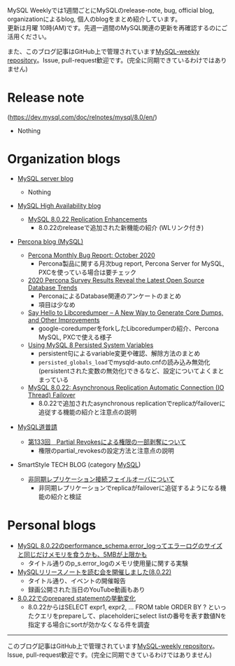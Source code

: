 MySQL Weeklyでは1週間ごとにMySQLのrelease-note, bug, official blog, organizationによるblog, 個人のblogをまとめ紹介しています。  
更新は月曜 10時(AM)です。先週一週間のMySQL関連の更新を再確認するのにご活用ください。

また、このブログ記事はGitHub上で管理されています[MySQL-weekly repository](https://github.com/tom--bo/MySQL-weekly)。Issue, pull-request歓迎です。(完全に同期できているわけではありません)


# Release note

(https://dev.mysql.com/doc/relnotes/mysql/8.0/en/)

- Nothing


# Organization blogs

- [MySQL server blog](https://mysqlserverteam.com/)
  - Nothing

- [MySQL High Availability blog](https://mysqlhighavailability.com/)
  - [MySQL 8.0.22 Replication Enhancements](https://mysqlhighavailability.com/mysql-8-0-22-replication-enhancements/)
    - 8.0.22のreleaseで追加された新機能の紹介 (WLリンク付き)

- [Percona blog (MySQL)](https://www.percona.com/blog/)
  - [Percona Monthly Bug Report: October 2020](https://www.percona.com/blog/2020/10/30/percona-monthly-bug-report-october-2020/)
    - Percona製品に関する月次bug report, Percona Server for MySQL, PXCを使っている場合は要チェック
  - [2020 Percona Survey Results Reveal the Latest Open Source Database Trends](https://www.percona.com/blog/2020/10/29/2020-percona-survey-results-reveal-the-latest-open-source-database-trends/)
    - PerconaによるDatabase関連のアンケートのまとめ
    - 項目は少なめ
  - [Say Hello to Libcoredumper – A New Way to Generate Core Dumps, and Other Improvements](https://www.percona.com/blog/2020/10/28/say-hello-to-libcoredumper-a-new-way-to-generate-core-dumps-and-other-improvements/)
    - google-coredumperをforkしたLibcoredumperの紹介、Percona MySQL, PXCで使える様子
  - [Using MySQL 8 Persisted System Variables](https://www.percona.com/blog/2020/10/27/using-mysql-8-persisted-system-variables/)
    - persistent句によるvariable変更や確認、解除方法のまとめ
    - `persisted_globals_load`でmysqld-auto.cnfの読み込み無効化(persistentされた変数の無効化)できるなど、設定についてよくまとまっている
  - [MySQL 8.0.22: Asynchronous Replication Automatic Connection (IO Thread) Failover](https://www.percona.com/blog/2020/10/26/mysql-8-0-22-asynchronous-replication-automatic-connection-io-thread-failover/)
    - 8.0.22で追加されたasynchronous replicationでreplicaがfailoverに追従する機能の紹介と注意点の説明

- [MySQL道普請](https://gihyo.jp/dev/serial/01/mysql-road-construction-news)
  - [第133回　Partial Revokesによる権限の一部剥奪について](https://gihyo.jp/dev/serial/01/mysql-road-construction-news/0133)
    - 権限のpartial_revokesの設定方法と注意点の説明

- SmartStyle TECH BLOG (category [MySQL](https://www.s-style.co.jp/blog/category/tech/mysql/))
  - [非同期レプリケーション接続フェイルオーバについて](https://www.s-style.co.jp/blog/2020/10/6828/)
    - 非同期レプリケーションでreplicaがfailoverに追従するようになる機能の紹介と検証


# Personal blogs

- [MySQL 8.0.22のperformance_schema.error_logってエラーログのサイズと同じだけメモリを食うかも、5MBが上限かも
](https://yoku0825.blogspot.com/2020/10/mysql-8022performanceschemaerrorlog.html)
  - タイトル通りのp_s.error_logのメモリ使用量に関する実験
- [MySQLリリースノートを読む会を開催しました(8.0.22)](https://sakaik.hateblo.jp/entry/20201022/myReNoBe8022)
  - タイトル通り、イベントの開催報告
  - 録画公開された当日のYouTube動画もあり
- [8.0.22でのprepared statementの挙動変化](https://tombo2.hatenablog.com/entry/2020/10/29/135053)
  - 8.0.22からはSELECT expr1, expr2, ... FROM table ORDER BY ? といったクエリをprepareして、placeholderにselect listの番号を表す数値Nを指定する場合にsortが効かなくなる件を調査


-----

このブログ記事はGitHub上で管理されています[MySQL-weekly repository](https://github.com/tom--bo/MySQL-weekly)。Issue, pull-request歓迎です。(完全に同期できているわけではありません)

